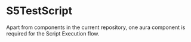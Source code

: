 # S5TestScript


Apart from components in the current repository, one aura component is required for the Script Execution flow.
